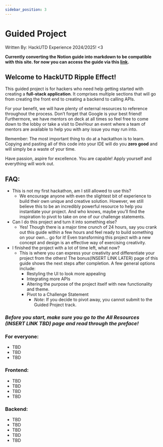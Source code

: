 ```yaml
---
sidebar_position: 3
---
```


# Guided Project

Written By: HackUTD Experience 2024/2025! <3

**Currently converting the Notion guide into markdown to be compatible with this site. for now you can access the guide via this [link](https://hackutd.notion.site/HackUTD-Ripple-Effect-Guided-Project-3ff201694b2e451abf6f210d502e4a7d).**

## Welcome to HackUTD Ripple Effect!

This guided project is for hackers who need help getting started with creating a **full-stack application**. It comprises multiple sections that will go from creating the front end to creating a backend to calling APIs.

For your benefit, we will have plenty of external resources to reference throughout the process. Don’t forget that Google is your best friend! Furthermore, we have mentors on deck at all times so feel free to come down to the lobby or take a visit to DevHour an event where a team of mentors are available to help you with any issue you may run into.

Remember: The most important thing to do at a hackathon is to learn. Copying and pasting all of this code into your IDE will do you **zero good** and will simply be a waste of your time.

Have passion, aspire for excellence. You are capable! Apply yourself and everything will work out.

## FAQ:

-   This is not my first hackathon, am I still allowed to use this?
    -   We encourage anyone with even the slightest bit of experience to build their own unique and creative solution. However, we still believe this to be an incredibly powerful resource to help you instantiate your project. And who knows, maybe you’ll find the inspiration to pivot to take on one of our challenge statements.
-   Can I do this project and turn it into something else?
    -   Yes! Though there is a major time crunch of 24 hours, say you crank out this guide within a few hours and feel ready to build something on your own… go for it! Even transforming this project with a new concept and design is an effective way of exercising creativity.
-   I finished the project with a lot of time left, what now?
    -   This is where you can express your creativity and differentiate your project from the others! The bonus(INSERT LINK LATER) page of this guide shows the next steps after completion. A few general options include:
        -   Restyling the UI to look more appealing
        -   Integrating more APIs
        -   Altering the purpose of the project itself with new functionality and theme.
        -   Pivot to a Challenge Statement
            -   _Note_: If you decide to pivot away, you cannot submit to the Guided Project track.

### **_Before you start, make sure you go to the All Resources (INSERT LINK TBD) page and read through the preface!_**

### For everyone:

-   TBD
-   TBD
-   TBD

### Frontend:

-   TBD
-   TBD
-   TBD
-   TBD

### Backend:

-   TBD
-   TBD
-   TBD
-   TBD
-   TBD
